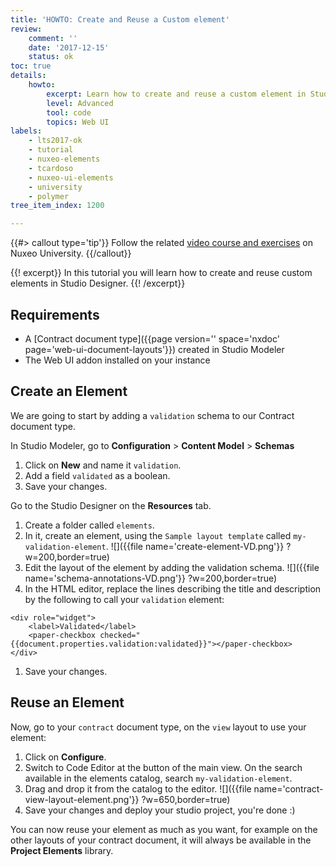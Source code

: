 ```yaml
---
title: 'HOWTO: Create and Reuse a Custom element'
review:
    comment: ''
    date: '2017-12-15'
    status: ok
toc: true
details:
    howto:
        excerpt: Learn how to create and reuse a custom element in Studio Designer.
        level: Advanced
        tool: code
        topics: Web UI
labels:
    - lts2017-ok
    - tutorial
    - nuxeo-elements
    - tcardoso
    - nuxeo-ui-elements
    - university
    - polymer
tree_item_index: 1200

---
```

{{#> callout type='tip'}}
Follow the related [video course and exercises](https://university.nuxeo.com/learn/public/course/view/elearning/80/DocumentandWorkflowTaskLayoutswithNuxeoStudioDesigner) on Nuxeo University.
{{/callout}}

{{! excerpt}}
In this tutorial you will learn how to create and reuse custom elements in Studio Designer.
{{! /excerpt}}

## Requirements

- A [Contract document type]({{page version='' space='nxdoc' page='web-ui-document-layouts'}}) created in Studio Modeler
- The Web UI addon installed on your instance

## Create an Element
We are going to start by adding a `validation` schema to our Contract document type.

In Studio Modeler, go to **Configuration**&nbsp;> **Content Model**&nbsp;> **Schemas**
1. Click on **New** and name it `validation`.
1. Add a field `validated` as a boolean.
1. Save your changes.

Go to the Studio Designer on the **Resources** tab.
1. Create a folder called `elements`.
1. In it, create an element, using the `Sample layout template` called `my-validation-element`.
  ![]({{file name='create-element-VD.png'}} ?w=200,border=true)
1. Edit the layout of the element by adding the validation schema.
  ![]({{file name='schema-annotations-VD.png'}} ?w=200,border=true)
1. In the HTML editor, replace the lines describing the title and description by the following to call your `validation` element:
  ```
  <div role="widget">
      <label>Validated</label>
      <paper-checkbox checked="{{document.properties.validation:validated}}"></paper-checkbox>
  </div>
  ```
1. Save your changes.

## Reuse an Element

Now, go to your `contract` document type, on the `view` layout to use your element:
1. Click on **Configure**.
1. Switch to Code Editor at the button of the main view. On the search available in the elements catalog, search `my-validation-element`.
1. Drag and drop it from the catalog to the editor.
  ![]({{file name='contract-view-layout-element.png'}} ?w=650,border=true)
1. Save your changes and deploy your studio project, you're done :)

  You can now reuse your element as much as you want, for example on the other layouts of your contract document, it will always be available in the **Project Elements** library.

